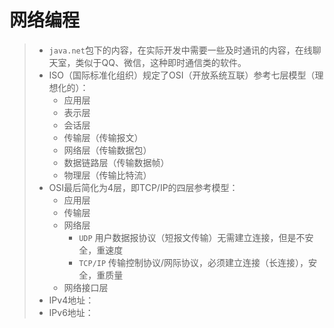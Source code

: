

# 网络编程

> - `java.net`包下的内容，在实际开发中需要一些及时通讯的内容，在线聊天室，类似于QQ、微信，这种即时通信类的软件。
> - ISO（国际标准化组织）规定了OSI（开放系统互联）参考七层模型（理想化的）：
>   - 应用层
>   - 表示层
>   - 会话层
>   - 传输层（传输报文）
>   - 网络层（传输数据包）
>   - 数据链路层（传输数据帧）
>   - 物理层（传输比特流）
> - OSI最后简化为4层，即TCP/IP的四层参考模型：
>   - 应用层
>   - 传输层
>   - 网络层
>     - `UDP` 用户数据报协议（短报文传输）无需建立连接，但是不安全，重速度
>     - `TCP/IP` 传输控制协议/网际协议，必须建立连接（长连接），安全，重质量
>   - 网络接口层
> - IPv4地址：
> - IPv6地址：
>
>

